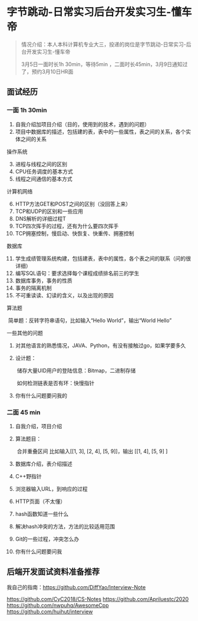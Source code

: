 # 字节跳动-日常实习后台开发实习生-懂车帝



> 情况介绍：本人本科计算机专业大三，投递的岗位是字节跳动-日常实习-后台开发实习生-懂车帝
>
> 3月5日一面时长1h 30min，等待5min ，二面时长45min，3月9日通知过了，预约3月10日HR面



## 面试经历

### 一面  1h 30min



1. 自我介绍加项目介绍（目的，使用到的技术，遇到的问题）
2. 项目中数据库的描述，包括建的表，表中的一些属性，表之间的关系，各个实体之间的关系

操作系统

3. 进程与线程之间的区别
4. CPU任务调度的基本方式
5. 线程之间通信的基本方式

计算机网络

6. HTTP方法GET和POST之间的区别（没回答上来）
7. TCP和UDP的区别和一些应用
8. DNS解析的详细过程T
9. TCP四次挥手的过程，还有为什么要四次挥手
10. TCP拥塞控制，慢启动、快恢复、快重传、拥塞控制

数据库

11. 学生成绩管理系统构建，包括建表，表中的属性，各个表之间的联系（问的很详细）
12. 编写SQL语句：要求选择每个课程成绩排名前三的学生
13. 数据库事务，事务的性质
14. 事务的隔离机制
15. 不可重读读、幻读的含义，以及出现的原因



算法题

​	简单题：反转字符串语句，比如输入“Hello World”，输出“World Hello”

一些其他的问题

1. 对其他语言的熟悉情况，JAVA、Python，有没有接触过go，如果学要多久 

2. 设计题：

   ​			储存大量UID用户的登陆信息：Bitmap，二进制存储

   ​			如何检测链表是否有环：快慢指针

3. 你有什么问题要问我的



### 二面 45 min



1. 自我介绍，项目介绍

2. 算法题目：

   ​	合并重叠区间 比如输入[[1, 3], [2, 4], [5, 9]]，输出 [[1, 4], [5, 9] ]

3. 数据库介绍，表介绍描述

4. C++野指针

5. 浏览器输入URL，到响应的过程

6. HTTP页面（不太懂）

7. hash函数知道一些什么

8. 解决hash冲突的方法，方法的比较适用范围

9. Git的一些过程，冲突怎么办

10. 你有什么问题要问我

## 后端开发面试资料准备推荐



我自己的指南：https://github.com/DiffYao/Interview-Note

  https://github.com/CyC2018/CS-Notes
  https://github.com/Apriluestc/2020
  https://github.com/nwpuhq/AwesomeCpp
  https://github.com/huihut/interview















